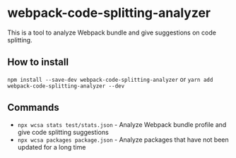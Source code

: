 # webpack-code-splitting-analyzer

This is a tool to analyze Webpack bundle and give suggestions on code splitting.

## How to install

`npm install --save-dev webpack-code-splitting-analyzer` or `yarn add webpack-code-splitting-analyzer --dev`
## Commands

- `npx wcsa stats test/stats.json` - Analyze Webpack bundle profile and give code splitting suggestions
- `npx wcsa packages package.json` - Analyze packages that have not been updated for a long time
